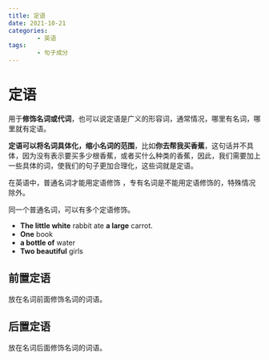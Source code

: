 ```yaml
---
title: 定语
date: 2021-10-21
categories:
        - 英语
tags:
        - 句子成分
---
```


# 定语

用于**修饰名词或代词**，也可以说定语是广义的形容词，通常情况，哪里有名词，哪里就有定语。

**定语可以将名词具体化，缩小名词的范围**，比如**你去帮我买香蕉**，这句话并不具体，因为没有表示要买多少根香蕉，或者买什么种类的香蕉，因此，我们需要加上一些具体的词，使我们的句子更加合理化，这些词就是定语。

在英语中，普通名词才能用定语修饰 ，专有名词是不能用定语修饰的，特殊情况除外。

同一个普通名词，可以有多个定语修饰。

- **The little white** rabbit ate **a large** carrot.
- **One** book
- **a bottle of** water
- **Two beautiful** girls

## 前置定语

放在名词前面修饰名词的词语。

## 后置定语

放在名词后面修饰名词的词语。

